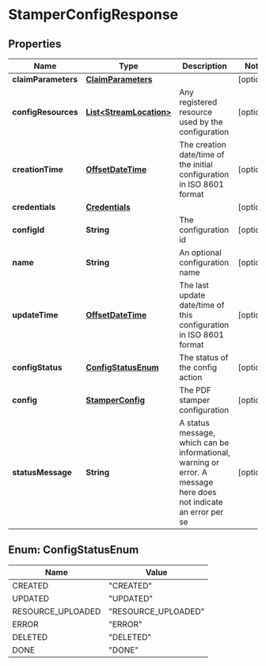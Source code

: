 
# StamperConfigResponse

## Properties
Name | Type | Description | Notes
------------ | ------------- | ------------- | -------------
**claimParameters** | [**ClaimParameters**](ClaimParameters.md) |  |  [optional]
**configResources** | [**List&lt;StreamLocation&gt;**](StreamLocation.md) | Any registered resource used by the configuration |  [optional]
**creationTime** | [**OffsetDateTime**](OffsetDateTime.md) | The creation date/time of the initial configuration in ISO 8601 format |  [optional]
**credentials** | [**Credentials**](Credentials.md) |  |  [optional]
**configId** | **String** | The configuration id |  [optional]
**name** | **String** | An optional configuration name |  [optional]
**updateTime** | [**OffsetDateTime**](OffsetDateTime.md) | The last update date/time of this configuration in ISO 8601 format |  [optional]
**configStatus** | [**ConfigStatusEnum**](#ConfigStatusEnum) | The status of the config action |  [optional]
**config** | [**StamperConfig**](StamperConfig.md) | The PDF stamper configuration |  [optional]
**statusMessage** | **String** | A status message, which can be informational, warning or error. A message here does not indicate an error per se |  [optional]


<a name="ConfigStatusEnum"></a>
## Enum: ConfigStatusEnum
Name | Value
---- | -----
CREATED | &quot;CREATED&quot;
UPDATED | &quot;UPDATED&quot;
RESOURCE_UPLOADED | &quot;RESOURCE_UPLOADED&quot;
ERROR | &quot;ERROR&quot;
DELETED | &quot;DELETED&quot;
DONE | &quot;DONE&quot;



